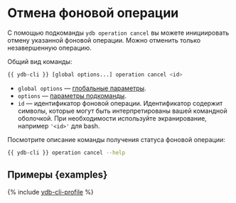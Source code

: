 # Отмена фоновой операции

С помощью подкоманды `ydb operation cancel` вы можете инициировать отмену указанной фоновой операции. Можно отменить только незавершенную операцию.

Общий вид команды:

```bash
{{ ydb-cli }} [global options...] operation cancel <id>
```

* `global options` — [глобальные параметры](commands/global-options.md).
* `options` — [параметры подкоманды](#options).
* `id` — идентификатор фоновой операции. Идентификатор содержит символы, которые могут быть интерпретированы вашей командной оболочкой. При необходимости используйте экранирование, например `'<id>'` для bash.

Посмотрите описание команды получения статуса фоновой операции:

```bash
{{ ydb-cli }} operation cancel --help
```

## Примеры {examples}

{% include [ydb-cli-profile](../../_includes/ydb-cli-profile.md) %}
